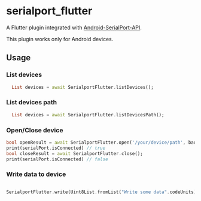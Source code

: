 # serialport_flutter


A Flutter plugin integrated with [Android-SerialPort-API](https://github.com/licheedev/Android-SerialPort-API).

This plugin works only for Android devices.


## Usage

### List devices

``` dart
  List devices = await SerialportFlutter.listDevices();

```
### List devices path

``` dart
  List devices = await SerialportFlutter.listDevicesPath();

```
### Open/Close device

``` dart
bool openResult = await SerialportFlutter.open('/your/device/path', baudrate, dataBits, parity, stopBits);
print(serialPort.isConnected) // true
bool closeResult = await SerialportFlutter.close();
print(serialPort.isConnected) // false
```

### Write data to device

``` dart

SerialportFlutter.write(Uint8List.fromList("Write some data".codeUnits));
```


